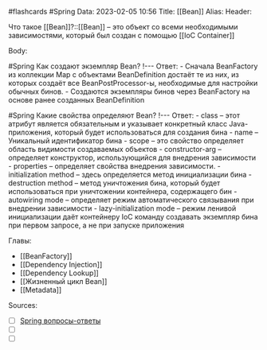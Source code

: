 #flashcards #Spring 
Data: 2023-02-05 10:56
Title: [[Bean]]
Alias:
Header:

Что такое [[Bean]]?::[[Bean]] – это объект со всеми необходимыми зависимостями, который был создан с помощью [[IoC Container]]
<!--SR:!2023-11-03,10,410-->



Body:


#Spring 
Как создают экземпляр Bean?
!---
Ответ:
	- Сначала BeanFactory из коллекции Map с объектами BeanDefinition достаёт те из них, из которых создаёт все BeanPostProcessor-ы, необходимые для настройки обычных бинов. 
	- Создаются экземпляры бинов через BeanFactory на основе ранее созданных BeanDefinition
<!--SR:!2023-11-03,10,290-->



#Spring 
Какие свойства определяют Bean?
!---
Ответ:
	- class – этот атрибут является обязательным и указывает конкретный класс Java-приложения, который будет использоваться для создания бина
	- name – Уникальный идентификатор бина
	- scope – это свойство определяет область видимости создаваемых объектов
	- constructor-arg – определяет конструктор, использующийся для внедрения зависимости
	- properties – определяет свойства внедрения зависимости.
	- initialization method – здесь определяется метод инициализации бина
	- destruction method – метод уничтожения бина, который будет использоваться при уничтожении контейнера, содержащего бин
	- autowiring mode – определяет режим автоматического связывания при внедрении зависимости
	- lazy-initialization mode – режим ленивой инициализации даёт контейнеру IoC команду создавать экземпляр бина при первом запросе, а не при запуске приложения
<!--SR:!2023-11-03,10,346-->



Главы:
- [[BeanFactory]]
- [[Dependency Injection]]
- [[Dependency Lookup]]
- [[Жизненный цикл Bean]]
- [[Metadata]]


Sources:
- [ ] [Spring вопросы-ответы](https://docs.google.com/document/d/1eFbKDhPfud_Kj07jHhj-OmZuEfHYWe4HaLUW4pRkZ9U/edit#heading=h.26f0p2oxn1f9)
- [ ] []()
- [ ] []()
